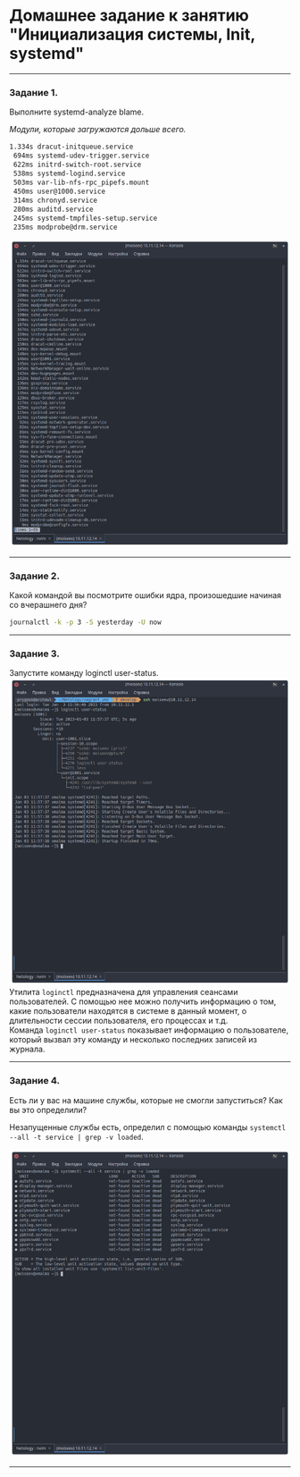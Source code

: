 # Домашнее задание к занятию "Инициализация системы, Init, systemd"

---

### Задание 1.

Выполните systemd-analyze blame.

*Модули, которые загружаются дольше всего.*  
```console
1.334s dracut-initqueue.service
 694ms systemd-udev-trigger.service
 622ms initrd-switch-root.service
 538ms systemd-logind.service
 503ms var-lib-nfs-rpc_pipefs.mount
 450ms user@1000.service
 314ms chronyd.service
 280ms auditd.service
 245ms systemd-tmpfiles-setup.service
 235ms modprobe@drm.service
```
![](images/3-03/task_1.png "blame")
 
---

### Задание 2.

Какой командой вы посмотрите ошибки ядра, произошедшие начиная со вчерашнего дня?

```bash 
journalctl -k -p 3 -S yesterday -U now
```

---

### Задание 3.

Запустите команду loginctl user-status.
![](images/3-03/task_3.png "loginctl user-status")  
Утилита `loginctl` предназначена для управления сеансами пользователей. С помощью нее можно получить информацию о том, какие пользователи находятся в системе в данный момент, о длительности сессии пользователя, его процессах и т.д.  
Команда `loginctl user-status` показывает информацию о пользователе, который вызвал эту команду и несколько последних записей из журнала. 

---

### Задание 4.

Есть ли у вас на машине службы, которые не смогли запуститься? Как вы это определили?

Незапущенные службы есть, определил с помощью команды `systemctl --all -t service | grep -v loaded`.

![](images/3-03/task_4.png "Незапущенные службы")  

---


